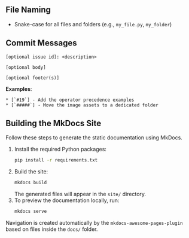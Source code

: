## File Naming

* Snake-case for all files and folders (e.g., `my_file.py`, `my_folder`)

## Commit Messages

```
[optional issue id]: <description>

[optional body]

[optional footer(s)]
```

**Examples**:
```
* [`#19`] - Add the operator precedence examples
* [`#####`] - Move the image assets to a dedicated folder
```

[//]: # (## Pull Requests)

[//]: # ()
[//]: # (- https://blog.montrealanalytics.com/4-tips-for-effective-pull-request-naming-f60793998f04])


## Building the MkDocs Site

Follow these steps to generate the static documentation using MkDocs.

1. Install the required Python packages:
   ```bash
   pip install -r requirements.txt
   ```
2. Build the site:
   ```bash
   mkdocs build
   ```
   The generated files will appear in the `site/` directory.
3. To preview the documentation locally, run:
   ```bash
   mkdocs serve
   ```

Navigation is created automatically by the `mkdocs-awesome-pages-plugin` based on
files inside the `docs/` folder.
